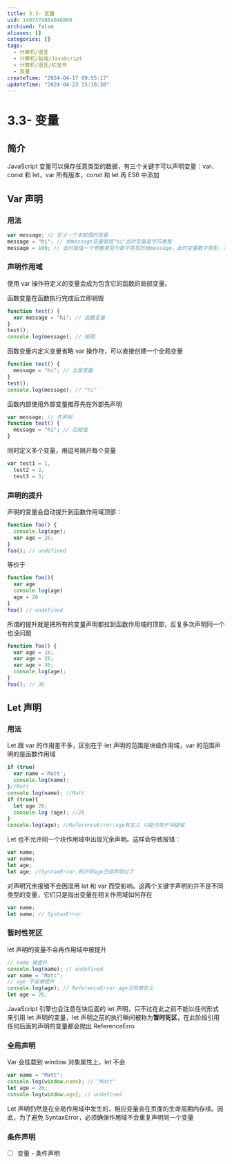 ```yaml
---
title: 3.3- 变量
uid: 1407374884046860
archived: false
aliases: []
categories: []
tags:
  - 计算机/语言
  - 计算机/前端/JavaScript
  - 计算机/语言/红宝书
  - 变量
createTime: "2024-04-17 09:55:17"
updateTime: "2024-04-23 15:18:38"
---
```


# 3.3- 变量

## 简介

JavaScript 变量可以保存任意类型的数据，有三个关键字可以声明变量：var、const 和 let，var 所有版本，const 和 let 再 ES6 中添加

## Var 声明

### 用法

```javascript
var message; // 定义一个未赋值的变量
message = "hi"; // 给message变量赋值"hi"此时变量是字符类型
message = 100; // 此时赋值一个参数类型为数字类型的给message，此时变量数字类型，合法但不推荐
```

### 声明作用域

使用 var 操作符定义的变量会成为包含它的函数的局部变量。

函数变量在函数执行完成后立即销毁

```javascript
function test() {
  var message = "hi"; // 函数变量
}
test();
console.log(message); // 报错
```

函数变量内定义变量省略 var 操作符，可以直接创建一个全局变量

```javascript
function test() {
  message = "hi"; // 全是变量
}
test();
console.log(message); // "hi"
```

函数内部使用外部变量推荐先在外部先声明

```javascript
var message; // 先声明
function test() {
  message = "hi"; // 后赋值
}
```

同时定义多个变量，用逗号隔开每个变量

```javascript
var test1 = 1,
  test2 = 2,
  test3 = 3;
```

### 声明的提升

声明的变量会自动提升到函数作用域顶部：

```javascript
function foo() {
  console.log(age);
  var age = 26;
}
foo(); // undefined
```

等价于

```javaScript
function foo(){
  var age
  console.log(age)
  age = 26
}
foo() // undefined
```

所谓的提升就是把所有的变量声明都拉到函数作用域的顶部，反复多次声明同一个也没问题

```javascript
function foo() {
  var age = 16;
  var age = 26;
  var age = 36;
  console.log(age);
}
foo(); // 36
```

## Let 声明

### 用法

Let 跟 var 的作用差不多，区别在于 let 声明的范围是块级作用域，var 的范围声明的是函数作用域

```javascript
if (true)
  var name ='Matt';
  console.log(name);
}//Matt
console.log(name); //Matt
if (true){
  let age 26;
  console.log (age); //26
}
console.log(age); //ReferenceError:age有定义 只能作用于块级域
```

Let 也不允许同一个块作用域中出现冗余声明。这样会导致报错：

```javascript
var name;
var name;
let age;
let age; //SyntaxError;标识符age己经声明过了
```

对声明冗余报错不会因混用 let 和 var 而受影响。这两个关键字声明的并不是不同类型的变量，它们只是指出变量在相关作用域如何存在

```javascript
var name;
let name; // SyntaxError
```

### 暂时性死区

let 声明的变量不会再作用域中被提升

```javascript
// name 被提升
console.log(name); // undefined
var name = "Matt";
// age 不会被提升
console.log(age); // ReferenceError:age没有被定义
let age = 26;
```

JavaScript 引擎也会注意在块后面的 let 声明，只不过在此之前不能以任何形式来引用 let 声明的变量，let 声明之前的执行瞬间被称为**暂时死区**，在此阶段引用任何后面的声明的变量都会抛出 ReferenceErro

### 全局声明

Var 会挂载到 window 对象属性上，let 不会

```javascript
var name = "Matt";
console.log(window.name); // "Matt"
let age = 26;
console.log(window.age); // undefined
```

Let 声明仍然是在全局作用域中发生的，相应变量会在页面的生命周期内存续。因此，为了避免 SyntaxError，必须确保作用域不会重复声明同一个变量

### 条件声明

- [ ] 变量 - 条件声明
